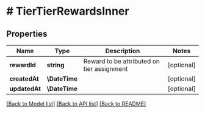 # # TierTierRewardsInner

## Properties

Name | Type | Description | Notes
------------ | ------------- | ------------- | -------------
**rewardId** | **string** | Reward to be attributed on tier assignment | [optional]
**createdAt** | **\DateTime** |  | [optional]
**updatedAt** | **\DateTime** |  | [optional]

[[Back to Model list]](../../README.md#models) [[Back to API list]](../../README.md#endpoints) [[Back to README]](../../README.md)
